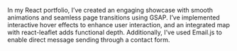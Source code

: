 In my React portfolio, I’ve created an engaging showcase with smooth animations and seamless page transitions using GSAP. I’ve implemented interactive hover effects to enhance user interaction, and an integrated map with react-leaflet adds functional depth. Additionally, I’ve used Email.js to enable direct message sending through a contact form.
